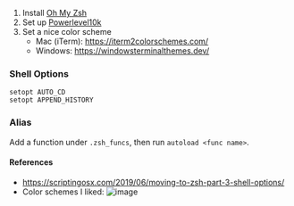 1. Install [Oh My Zsh](https://ohmyz.sh/)  
2. Set up [Powerlevel10k](https://github.com/romkatv/powerlevel10k)
3. Set a nice color scheme
    - Mac (iTerm): https://iterm2colorschemes.com/
    - Windows: https://windowsterminalthemes.dev/

### Shell Options
`setopt AUTO_CD`  
`setopt APPEND_HISTORY`

### Alias
Add a function under `.zsh_funcs`, then run `autoload <func name>`.

#### References
- https://scriptingosx.com/2019/06/moving-to-zsh-part-3-shell-options/
- Color schemes I liked:
  ![image](https://user-images.githubusercontent.com/30137645/113669635-e2287700-9668-11eb-901c-0238f7527a0f.png)

